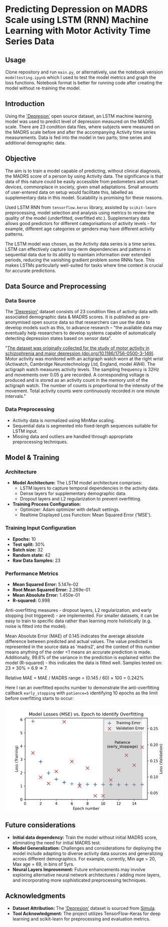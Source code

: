 # Predicting Depression on MADRS Scale using LSTM (RNN) Machine Learning with Motor Activity Time Series Data

## Usage
Clone repository and run `main.py`, or alternatively, use the notebook verision `modeltesting.ipynb` which I used to 
test the model metrics and graph the loss functions. Notebook format is better for running code after creating the model
without re-training the model.

## Introduction
Using the ['Depresjon'](https://datasets.simula.no/depresjon/) open source dataset, an LSTM machine learning model was 
used to predict level of depression measured on the MADRS scale. There are 23 condition data files, where subjects were 
measured on the MADRS scale before and after the accompanying Activity time series measurements. Data is fed into the model
in two parts; time series and additional demographic data.

## Objective
The aim is to train a model capable of predicting, without clinical diagnosis, the MADRS score of a person by using
Activity data. The significance is that data of this nature could be easily accessible from pedometers and smart devices,
commonplace in society, given small adaptations. Small amounts of user-entered data on setup would facilitate this, 
labelled as supplementary data in this model. Scalability is promising for these reasons.

Used LSTM RNN from `tensorflow.keras` library, assisted by `scikit-learn` preprocessing, model selection and analysis 
using metrics to review the quality of the model (underfitted, overfitted etc.). Supplementary data allows good 
predictors for different categorisations of activity levels - for example, different age categories or genders may 
have different activity patterns.

The LSTM model was chosen, as the Activity data series is a time series.
LSTM can effectively capture long-term dependencies and patterns in sequential data due to its ability to maintain 
information over extended periods, reducing the vanishing gradient problem some RNNs face. This makes 
LSTMs particularly well-suited for tasks where time context is crucial for accurate predictions.

## Data Source and Preprocessing
### Data Source
The ['Depresjon'](https://datasets.simula.no/depresjon/) dataset consists of 23 condition files of activity data with associated demographic data & MADRS scores. It is published 
as pre-anonymised open source data so that researchers can use the data to develop models such as this, to advance research &ndash; 
"the available data may eventually help researchers to develop systems capable of automatically detecting depression 
states based on sensor data".

"[The dataset was originally collected for the study of motor activity in schizophrenia and major depression (doi.org/10.1186/1756-0500-3-149)](https://bmcresnotes.biomedcentral.com/articles/10.1186/1756-0500-3-149). Motor activity was monitored with an actigraph watch worn at the right wrist (Actiwatch, Cambridge Neurotechnology Ltd, England, model AW4). The actigraph watch measures activity levels. The sampling frequency is 32Hz and movements over 0.05 g are recorded. A corresponding voltage is produced and is stored as an activity count in the memory unit of the actigraph watch. The number of counts is proportional to the intensity of the movement. Total activity counts were continuously recorded in one minute intervals."

### Data Preprocessing
  - Activity data is normalized using MinMax scaling.
  - Sequential data is segmented into fixed-length sequences suitable for LSTM input.
  - Missing data and outliers are handled through appropriate preprocessing techniques.


## Model & Training
### Architecture
- **Model Architecture:** The LSTM model architecture comprises:
  - LSTM layers to capture temporal dependencies in the activity data.
  - Dense layers for supplementary demographic data.
  - Dropout layers and L2 regularization to prevent overfitting.
- **Training Process Configuration:** 
  - Optimizer: Adam optimizer with default settings.
  - Realtime Displayed Loss Function: Mean Squared Error ('MSE').

### Training Input Configuration
- **Epochs:** 10
- **Test split:** 30%
- **Batch size:** 32
- **Random state:** 42
- **Raw Data Samples:** 23

### Performance Metrics
- **Mean Squared Error:** 5.147e-02
- **Root Mean Squared Error:** 2.269e-01
- **Mean Absolute Error:** 1.450e-01
- **R-squared:** 0.998

Anti-overfitting measures - dropout layers, L2 regularization, and early stopping (not triggered) - are implemented. 
For smaller datasets, it can be easy to train to specific data rather than learning more holistically (e.g. noise 
is fitted into the model).

Mean Absolute Error (MAE) of 0.145 indicates the average absolute difference between predicted and actual values.
The value predicted is represented in the source data as 'madrs2', and the context of this number means anything of the 
order <1 means an accurate prediction is made. Additionally, 99.8% of the variance in the prediction is explained within
the model (R-squared) - this indicates the data is fitted well. Samples tested on: 23 × 30% = 6.9 => 7.

Relative MAE = MAE / MADRS range = (0.145 / 60) × 100 = 0.242%

Here I ran an overfitted epochs number to demonstrate the anti-overfitting callback `early_stopping` with `patience=5` 
identifying 10 epochs as the limit before overfitting starts to occur:

![Model losses image](model_losses.png)

## Future considerations
- **Initial data dependency:** Train the model without initial MADRS score, eliminating the need for initial MADRS test.
- **Model Generalization:** Challenges and considerations for deploying the model include adapting to diverse activity data sources and generalizing across different demographics. For example, currently, Min age = 20, Max age = 69, in bins of 5yrs.
- **Neural Layers Improvement:** Future enhancements may involve exploring alternative neural network architectures / adding more layers, and incorporating more sophisticated preprocessing techniques.

## Acknowledgments
- **Dataset Attribution:** The ['Depresjon'](https://datasets.simula.no/depresjon/) dataset is sourced from [Simula](https://datasets.simula.no/).
- **Tool Acknowledgment:** The project utilizes TensorFlow-Keras for deep learning and scikit-learn for preprocessing and evaluation metrics.
